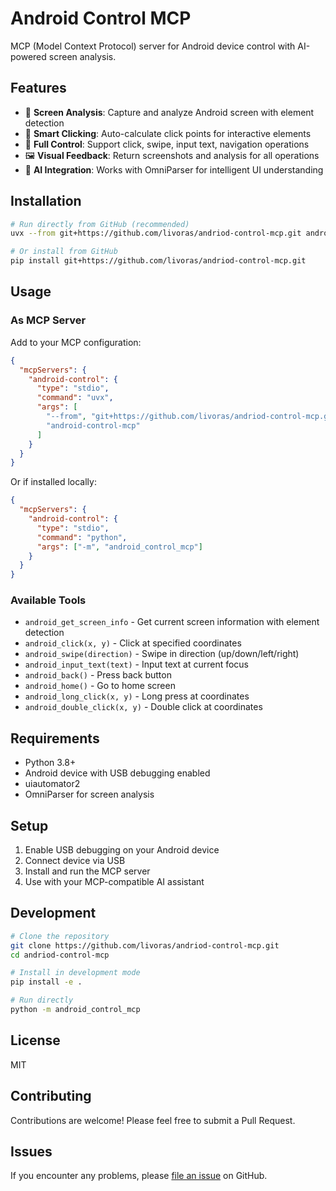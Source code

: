 # Android Control MCP

MCP (Model Context Protocol) server for Android device control with AI-powered screen analysis.

## Features

- 📱 **Screen Analysis**: Capture and analyze Android screen with element detection
- 🎯 **Smart Clicking**: Auto-calculate click points for interactive elements
- 🔄 **Full Control**: Support click, swipe, input text, navigation operations
- 🖼️ **Visual Feedback**: Return screenshots and analysis for all operations
- 🤖 **AI Integration**: Works with OmniParser for intelligent UI understanding

## Installation

```bash
# Run directly from GitHub (recommended)
uvx --from git+https://github.com/livoras/andriod-control-mcp.git android-control-mcp

# Or install from GitHub
pip install git+https://github.com/livoras/andriod-control-mcp.git
```

## Usage

### As MCP Server

Add to your MCP configuration:

```json
{
  "mcpServers": {
    "android-control": {
      "type": "stdio",
      "command": "uvx",
      "args": [
        "--from", "git+https://github.com/livoras/andriod-control-mcp.git",
        "android-control-mcp"
      ]
    }
  }
}
```

Or if installed locally:

```json
{
  "mcpServers": {
    "android-control": {
      "type": "stdio",
      "command": "python",
      "args": ["-m", "android_control_mcp"]
    }
  }
}
```

### Available Tools

- `android_get_screen_info` - Get current screen information with element detection
- `android_click(x, y)` - Click at specified coordinates
- `android_swipe(direction)` - Swipe in direction (up/down/left/right)
- `android_input_text(text)` - Input text at current focus
- `android_back()` - Press back button
- `android_home()` - Go to home screen
- `android_long_click(x, y)` - Long press at coordinates
- `android_double_click(x, y)` - Double click at coordinates

## Requirements

- Python 3.8+
- Android device with USB debugging enabled
- uiautomator2
- OmniParser for screen analysis

## Setup

1. Enable USB debugging on your Android device
2. Connect device via USB
3. Install and run the MCP server
4. Use with your MCP-compatible AI assistant

## Development

```bash
# Clone the repository
git clone https://github.com/livoras/andriod-control-mcp.git
cd andriod-control-mcp

# Install in development mode
pip install -e .

# Run directly
python -m android_control_mcp
```

## License

MIT

## Contributing

Contributions are welcome! Please feel free to submit a Pull Request.

## Issues

If you encounter any problems, please [file an issue](https://github.com/livoras/andriod-control-mcp/issues) on GitHub.